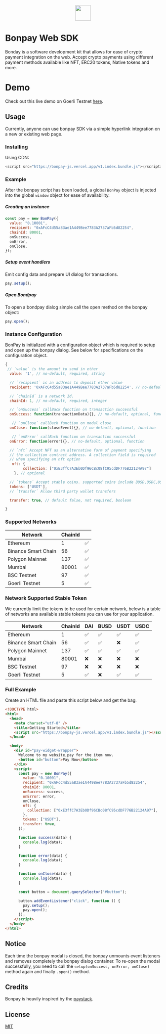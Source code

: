 <h1 align="center">
   <b>
        <a href="https://github.com/CeoFred/bonpay-js"><img src="https://bonpay.codemon.me/logo.png" height="50" /></a><br>
    </b>
</h1>

# Bonpay Web SDK

Bonday is a software development kit that allows for ease of crypto payment integration on the web. Accept crypto payments using different payment methods available like NFT, ERC20 tokens, Native tokens and more.

# Demo

Check out this live demo on Goerli Testnet <a href="https://bonpay-js.vercel.app/">here</a>.

## Usage

Currently, anyone can use bonpay SDK via a simple hyperlink integration on a new or existing web page.

### Installing

Using CDN:

```js
<script src="https://bonpay-js.vercel.app/v1.index.bundle.js"></script>
```

### Example

After the bonpay script has been loaded, a global `BonPay` object is injected into the global `window` object for ease of availability.

##### Creating an instance

```js
const pay = new BonPay({
  value: "0.10001",
  recipient: "0xAFcC4d55a83ae1A449Bee7783A2737aFb5d82254",
  chainId: 80001,
  onSuccess,
  onError,
  onClose,
});
```

##### Setup event handlers

Emit config data and prepare UI dialog for transactions.

```js
pay.setup();
```

##### Open Bondpay

To open a bondpay dialog simple call the open method on the bonpay object:

```js
pay.open();
```

### Instance Configuration

BonPay is initialized with a configuration object which is required to setup and open up the bonpay dialog. See below for specifications on the configuration object.

```js
{
 // `value` is the amount to send in ether
  value: '1', // no-default, required, string

  // `recipient` is an address to deposit ether value
  recipient: '0xAFcC4d55a83ae1A449Bee7783A2737aFb5d82254', // no-default, required, string

  // `chainId` is a network Id.
  chainId: 1, // no-default, required, integer

  // `onSuccess` callBack function on transaction successful
  onSuccess: function(transactionData){}, // no-default, optional, function

   // `onClose` callBack function on modal close
  onClose: function(closeEvent){}, // no-default, optional, function

   // `onError` callBack function on transaction successful
  onError: function(error){}, // no-default, optional, function

  // `nft` Accept NFT as an alternative form of payment specifying
  // the collection contract address. A collection field is required
  // when specifying an nft option
   nft: {
        collection: ["0xE3ffC7A3Eb0Df96CBc08fC95cdDF776B22124A97"]
    }, // optional

  // `tokens` Accept stable coins. supported coins include BUSD,USDC,USDT,DAI.
  tokens: ['USDT'],
  // `transfer` Allow third party wallet transfers

  transfer: true, // default false, not required, boolean

}
```

### Supported Networks

| Network             | ChainId |     |
| ------------------- | ------- | --- |
| Ethereum            | 1       | ✅  |
| Binance Smart Chain | 56      | ✅  |
| Polygon Mainnet     | 137     | ✅  |
| Mumbai              | 80001   | ✅  |
| BSC Testnet         | 97      | ✅  |
| Goerli Testnet      | 5       | ✅  |

### Network Supported Stable Token

We currently limit the tokens to be used for certain network, below is a table of networks ans available stable tokens you can use for your application.

| Network             | ChainId | DAI | BUSD | USDT | USDC |
| ------------------- | ------- | --- | ---- | ---- | ---- |
| Ethereum            | 1       | ✅  | ✅   | ✅   | ✅   |
| Binance Smart Chain | 56      | ✅  | ✅   | ❌   | ✅   |
| Polygon Mainnet     | 137     | ✅  | ✅   | ✅   | ✅   |
| Mumbai              | 80001   | ❌  | ❌   | ❌   | ❌   |
| BSC Testnet         | 97      | ❌  | ❌   | ❌   | ❌   |
| Goerli Testnet      | 5       | ✅  | ❌   | ✅   | ✅   |

### Full Example

Create an HTML file and paste this script below and get the bag.

```html
<!DOCTYPE html>
<html>
  <head>
    <meta charset="utf-8" />
    <title>Getting Started</title>
    <script src="https://bonpay-js.vercel.app/v1.index.bundle.js"></script>
  </head>

  <body>
    <div id="pay-widget-wrapper">
      Welcome to my website,pay for the item now.
      <button id="button">Pay Now</button>
    </div>
    <script>
      const pay = new BonPay({
        value: "0.10001",
        recipient: "0xAFcC4d55a83ae1A449Bee7783A2737aFb5d82254",
        chainId: 80001,
        onSuccess: success,
        onError: error,
        onClose,
        nft: {
          collection: ["0xE3ffC7A3Eb0Df96CBc08fC95cdDF776B22124A97"],
        },
        tokens: ["USDT"],
        transfer: true,
      });

      function success(data) {
        console.log(data);
      }

      function error(data) {
        console.log(data);
      }

      function onClose(data) {
        console.log(data);
      }

      const button = document.querySelector("#button");

      button.addEventListener("click", function () {
        pay.setup();
        pay.open();
      });
    </script>
  </body>
</html>
```

## Notice

Each time the bonpay modal is closed, the bonpay unmounts event listeners and removes completely the bonpay dialog container. To re-open the modal successfully, you need to call the `setup(onSuccess, onError, onClose)` method again and finally `.open()` method.

## Credits

Bonpay is heavily inspired by the [paystack](https://paystack.com).

## License

[MIT](LICENSE)
